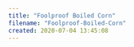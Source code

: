 ```yaml
---
title: "Foolproof Boiled Corn"
filename: "Foolproof-Boiled-Corn"
created: 2020-07-04 13:45:08
---
```

